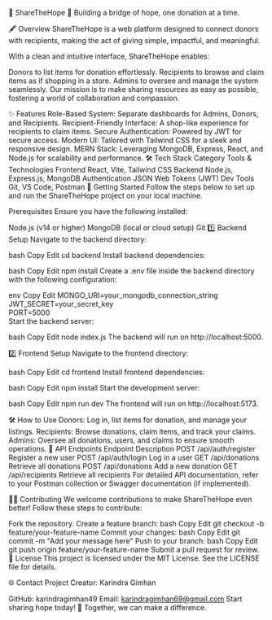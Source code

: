 🌟 ShareTheHope 🌟
Building a bridge of hope, one donation at a time.

🖋️ Overview
ShareTheHope is a web platform designed to connect donors with recipients, making the act of giving simple, impactful, and meaningful.

With a clean and intuitive interface, ShareTheHope enables:

Donors to list items for donation effortlessly.
Recipients to browse and claim items as if shopping in a store.
Admins to oversee and manage the system seamlessly.
Our mission is to make sharing resources as easy as possible, fostering a world of collaboration and compassion.

✨ Features
Role-Based System: Separate dashboards for Admins, Donors, and Recipients.
Recipient-Friendly Interface: A shop-like experience for recipients to claim items.
Secure Authentication: Powered by JWT for secure access.
Modern UI: Tailored with Tailwind CSS for a sleek and responsive design.
MERN Stack: Leveraging MongoDB, Express, React, and Node.js for scalability and performance.
🛠️ Tech Stack
Category	Tools & Technologies
Frontend	React, Vite, Tailwind CSS
Backend	Node.js, Express.js, MongoDB
Authentication	JSON Web Tokens (JWT)
Dev Tools	Git, VS Code, Postman
🚀 Getting Started
Follow the steps below to set up and run the ShareTheHope project on your local machine.

Prerequisites
Ensure you have the following installed:

Node.js (v14 or higher)
MongoDB (local or cloud setup)
Git
1️⃣ Backend Setup
Navigate to the backend directory:

bash
Copy
Edit
cd backend
Install backend dependencies:

bash
Copy
Edit
npm install
Create a .env file inside the backend directory with the following configuration:

env
Copy
Edit
MONGO_URI=your_mongodb_connection_string  
JWT_SECRET=your_secret_key  
PORT=5000  
Start the backend server:

bash
Copy
Edit
node index.js
The backend will run on http://localhost:5000.

2️⃣ Frontend Setup
Navigate to the frontend directory:

bash
Copy
Edit
cd frontend
Install frontend dependencies:

bash
Copy
Edit
npm install
Start the development server:

bash
Copy
Edit
npm run dev
The frontend will run on http://localhost:5173.

🛠️ How to Use
Donors: Log in, list items for donation, and manage your listings.
Recipients: Browse donations, claim items, and track your claims.
Admins: Oversee all donations, users, and claims to ensure smooth operations.
📡 API Endpoints
Endpoint	Description
POST /api/auth/register	Register a new user
POST /api/auth/login	Log in a user
GET /api/donations	Retrieve all donations
POST /api/donations	Add a new donation
GET /api/recipients	Retrieve all recipients
For detailed API documentation, refer to your Postman collection or Swagger documentation (if implemented).

🧑‍💻 Contributing
We welcome contributions to make ShareTheHope even better! Follow these steps to contribute:

Fork the repository.
Create a feature branch:
bash
Copy
Edit
git checkout -b feature/your-feature-name
Commit your changes:
bash
Copy
Edit
git commit -m "Add your message here"
Push to your branch:
bash
Copy
Edit
git push origin feature/your-feature-name
Submit a pull request for review.
📄 License
This project is licensed under the MIT License. See the LICENSE file for details.

🌐 Contact
Project Creator: Karindra Gimhan

GitHub: karindragimhan49
Email: karindragimhan69@gmail.com
Start sharing hope today! 💖 Together, we can make a difference.
